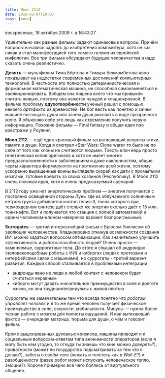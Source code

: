 ```yaml
---
title: Moon 2112
date: 2010-03-07T10:00
tags: [кино]
---
```


воскресенье, 18 октября 2009 г. в 16:43:27

Удивительно как разные фильмы задают одинаковые вопросы. Причём вопросы начались задолго до изобретения компьютера, хотя он как никак и стал манифестацией того самого _гелема_ из еврейской мифологии. Все три фильма обсуждают будущее человечества и надо сказать очень реалистично.

**Девять** — мультфильм Тима Бёртона и Тимура Бекмамбетова явно показывает на недостатки современных достижений компьютерных технологий. В частности это полностью детерминистическая и формальная математическая машина, не способная самоизменяться и эволюционировать. Вобщем она лишена всего что мы привыкли считать живым, поэтому она кажется чуждой и хладнокровной. В фильме проблему **одухотворённости** учёный решил с помощью некоего _артефакта_ из древностей. Не бог весть как понятно и зачем машине поглощать души или зачем души рисовать в виде прозрачного желе. Я объясняю себе это лишь как стремление получить новую информацию. Похожие фильмы — Final fantasy и общая идея про крестражи у Роулинг.

**Moon 2112** — ещё один красивый фильм затрагивающий вопросы этики, памяти и души. Когда я смотрел «Star Wars: Clone wars» то было не по себе от того как клоны не считаются людьми. Тоесть клон ведь просто генетическая копия оригинала и хотя он имеет многие предрасположенности к заболеваниям и даже наклонностям, общие черты характера формируются на протяжение всей жизни, поэтому ускоренно выращенные воины выглядели скорей как дети с промытыми мозгами, готовые воевать за своих хозяинов (Республику). В Moon 2112 очень похожая идея, хотя и очень предсказуемый сценарий.

<!-- truncate -->

В 2112 году уже нет энергетических проблем — энергия получается с постоянно освещённой стороны Луны где из облучаемого солнечным ветром грунта добывается изотоп гелия-3, тонна которого при термоядерном синтезе даёт столько же энергии сколько даёт с 15 млн. тонн нефти. Вот и получается что станция с полной автоматикой и одним человеком-клоном наверняка вариант безпроигрышный.

**Surrogates** — третий интереснейший фильм с Брюсом Уиллисом об эволюции человечества. Хладнокровно откинув возможности создания ИИ, можно задаться вопросом оптимизации. Как значительно улучшить эффективность и работоспособность людей? Очень просто — заменяемые, суррогатные тела. До этого я слышал об андроидах (человекоподобные роботы с ИИ) и киборгах (люди с протезами и интерфейсами связи с машинами), но суррогаты - третий вариант развития. Каждый способ сталкивается в проблемами интеграции

- андроиды явно не люди и любой контакт с человеком будет считаться неравным
- киборги могут давать значительное преимущество в силе и долготе жизни, но они трудноинтегрируемы с живой плотью

Суррогаты же замечательны тем что всегда понятно что _роботом управляет человек_ и в то же время человек получает физическое преимущество в силе, скорости, мобильности. Минусы — нужна более тесная работа с мозгом для полноты ощущений. И как вытекающий фактор — очередная матрица, тюрьма для души, о чём и говорит фильм.

Кроме вышеназванных духовных кризисов, машины приводят и к социальным вопросам-ответам типа анонимности операторов (если я могу быть кем угодно, то откуда ты знаешь что мне можно _доверять_?), приватности (может ли государство подсматривать за тем что я делаю?), заботы о своём теле (лежать и толстеть как в _Wall-E_?) и разобщённости (разве робот может испускать человеческое тепло, эмоции?). Короче примерно всё чего боялись от виртуального общения.